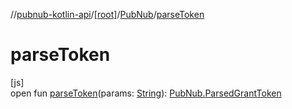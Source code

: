 //[pubnub-kotlin-api](../../../index.md)/[[root]](../index.md)/[PubNub](index.md)/[parseToken](parse-token.md)

# parseToken

[js]\
open fun [parseToken](parse-token.md)(params: [String](https://kotlinlang.org/api/core/kotlin-stdlib/kotlin/-string/index.html)): [PubNub.ParsedGrantToken](-parsed-grant-token/index.md)
